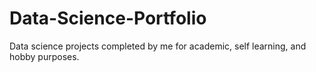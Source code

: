# Data-Science-Portfolio
Data science projects completed by me for academic, self learning, and hobby purposes.


